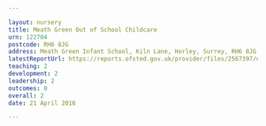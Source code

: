 ```yaml
---

layout: nursery
title: Meath Green Out of School Childcare
urn: 122704
postcode: RH6 8JG
address: Meath Green Infant School, Kiln Lane, Horley, Surrey, RH6 8JG
latestReportUrl: https://reports.ofsted.gov.uk/provider/files/2567397/urn/122704.pdf
teaching: 2
development: 2
leadership: 2
outcomes: 0
overall: 2
date: 21 April 2016

---
```

